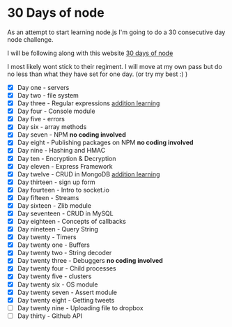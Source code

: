 # 30 Days of node

As an attempt to start learning node.js I'm going to do a 30 consecutive day node challenge.

I will be following along with this website [30 days of node](http://https://www.nodejsera.com/30-days-of-node.html)

I most likely wont stick to their regiment. I will move at my own pass but do no less than what they have set for one day. (or try my best :) )


- [x] Day one - servers
- [x] Day two - file system
- [x] Day three - Regular expressions
[addition learning](https://regexone.com/)
- [x] Day four - Console module
- [x] Day five - errors
- [x] Day six - array methods
- [x] Day seven - NPM **no coding involved**
- [x] Day eight - Publishing packages on NPM **no coding involved**
- [x] Day nine - Hashing and HMAC
- [x] Day ten - Encryption & Decryption
- [x] Day eleven - Express Framework
- [x] Day twelve - CRUD in MongoDB
[addition learning](https://www.nodejsera.com/library/nodejs-mongodb/create-database-in-mongodb-using-nodejs.html)
- [x] Day thirteen - sign up form
- [x] Day fourteen - Intro to socket.io
- [x] Day fifteen - Streams
- [x] Day sixteen - Zlib module
- [x] Day seventeen - CRUD in MySQL
- [x] Day eighteen - Concepts of callbacks
- [x] Day nineteen - Query String
- [x] Day twenty - Timers
- [x] Day twenty one - Buffers
- [x] Day twenty two - String decoder
- [x] Day twenty three - Debuggers **no coding involved**
- [x] Day twenty four - Child processes
- [x] Day twenty five - clusters
- [x] Day twenty six - OS module
- [x] Day twenty seven - Assert module
- [x] Day twenty eight - Getting tweets
- [ ] Day twenty nine - Uploading file to dropbox
- [ ] Day thirty - Github API
